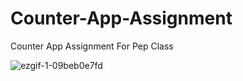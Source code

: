 # Counter-App-Assignment
Counter App Assignment For Pep Class

![ezgif-1-09beb0e7fd](https://user-images.githubusercontent.com/121122397/215672483-920b7587-a3e6-408d-8611-fb2ff7c3e9dd.gif)


